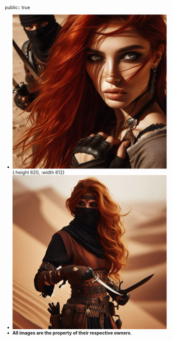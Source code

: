 public:: true

- ![WhatsApp Image 2025-02-23 at 15.59.40.jpeg](../assets/WhatsApp_Image_2025-02-23_at_15.59.40_1740340908738_0.jpeg){:height 620, :width 612}
- ![WhatsApp Image 2025-02-23 at 15.59.41.jpeg](../assets/WhatsApp_Image_2025-02-23_at_15.59.41_1740340914336_0.jpeg)
- **All images are the property of their respective owners**.
